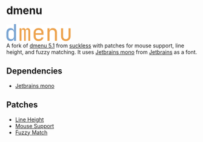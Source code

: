 # dmenu
![dmenu](https://github.com/DioptricDesign/dmenu/blob/main/dmenu.png)\
A fork of [dmenu 5.1](https://dl.suckless.org/tools/dmenu-5.1.tar.gz) from [suckless](https://suckless.org/) with patches for mouse support, line height, and fuzzy matching. It uses [Jetbrains mono](https://github.com/JetBrains/JetBrainsMono) from [Jetbrains](https://www.jetbrains.com/) as a font.

## Dependencies
- [Jetbrains mono](https://github.com/JetBrains/JetBrainsMono)

## Patches
- [Line Height](https://tools.suckless.org/dmenu/patches/line-height/dmenu-lineheight-5.0.diff)
- [Mouse Support](https://tools.suckless.org/dmenu/patches/mouse-support/dmenu-mousesupport-5.1.diff)
- [Fuzzy Match](https://tools.suckless.org/dmenu/patches/fuzzymatch/dmenu-fuzzymatch-4.9.diff)
